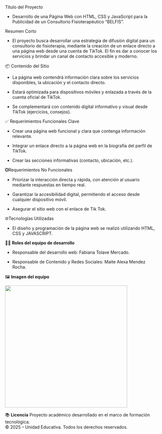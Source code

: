 Título del Proyecto



 * Desarrollo de una Página Web con HTML, CSS y JavaScript para la Publicidad de un Consultorio Fisioterapéutico “BELFIS”.





Resumen Corto


 * El proyecto busca desarrollar una estrategia de difusión digital para un consultorio de fisioterapia, mediante la creación de un enlace directo a una página web desde una cuenta de TikTok. El fin es dar a conocer los servicios y brindar un canal de contacto accesible y moderno.


📦 Contenido del Sitio 


 * La página web contendrá información clara sobre los servicios disponibles, la ubicación y el contacto directo.


 * Estará optimizada para dispositivos móviles y enlazada a través de la cuenta oficial de TikTok.


 * Se complementará con contenido digital informativo y visual desde TikTok (ejercicios, consejos).


✅ Requerimientos Funcionales Clave


 * Crear una página web funcional y clara que contenga información relevante.


 * Integrar un enlace directo a la página web en la biografía del perfil de TikTok.


 * Crear las secciones informativas (contacto, ubicación, etc.).


❎Requerimientos No Funcionales


 * Priorizar la interacción directa y rápida, con atención al usuario mediante respuestas en tiempo real.


 * Garantizar la accesibilidad digital, permitiendo el acceso desde cualquier dispositivo móvil.


 * Asegurar el sitio web con el enlace de Tik Tok.


🌐Tecnologías Utilizadas


 * El diseño y programación de la página web se realizó utilizando HTML, CSS y JAVASCRIPT.



👩‍💻 **Roles del equipo de desarrollo**

 * Responsable del desarrollo web: Fabiana Tolave Mercado.


 * Responsable de Contenido y Redes Sociales: Maite Alexa Mendez Rocha.


🖼️ **Imagen del equipo**

<p aling ="center">
  <img src= "belfis.jpeg" t="Equipo de desarrollo del Kiosko Escolar" width="400">
</p>


📚 **Licencia**
Proyecto académico desarrollado en el marco de formación tecnológica.  
© 2025 – Unidad Educativa. Todos los derechos reservados.
